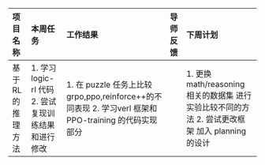 
| 项目名称                         | 本周任务                                                         | 工作结果 | 导师反馈 | 下周计划                                                                                                             |
| :------------------------------- | :--------------------------------------------------------------- | :------- | :------- | :------------------------------------------------------------------------------------------------------------------- |
| 基于RL的推理方法 | 1. 学习 logic-rl 代码  2. 尝试复现训练结果和进行修改 | 1. 在 puzzle 任务上比较 grpo,ppo,reinforce++的不同表现  2. 学习verl 框架和 PPO-training 的代码实现部分 | |1. 更换 math/reasoning 相关的数据集 进行实验比较不同的方法 2. 尝试更改框架 加入 planning 的设计  |
